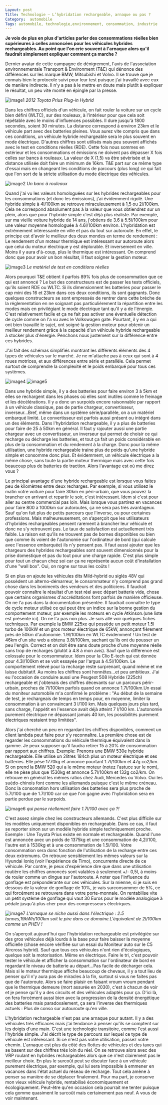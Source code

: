```yaml
---
Layout: post
Title: Technologie – L’hybridation rechargeable, arnaque ou pas ?
Category:  automobile
Tags: automobile, technologie,environnement, consommation, industrie
---
```



**Je vois de plus en plus d'articles parler des consommations réelles bien supérieures à celles annoncées pour les véhicules hybrides rechargeables. Au point que l'on crie souvent à l'arnaque alors qu'il faudrait simplement expliquer comment ça marche ?**

Dernier avatar de cette campagne de dénigrement, l'avis de l'association environnementale Transport & Environment (T&E) qui dénonce des différences sur les marque BMW, Mitsubishi et Volvo. Il se trouve que je connais bien le protocole suivi pour leur test puisque j'ai travaillé avec eux de manière indirecte. Il n'y a pas à le mettre en doute mais plutôt à expliquer le résultat, un peu vite monté en épingle par la presse.

![image1](https://filedn.eu/llqi9IBxlYouGRXYG2xlROb/img/2021/pluginhybrid1.jpg)
*2012 Toyota Prius Plug-in Hybrid*

Dans les chiffres officiels d'un véhicule, on fait rouler la voiture sur un cycle bien défini (WLTC), sur des rouleaux, à l'intérieur pour que cela soit répétable avec le moins d'influences possibles. Il dure jusqu'à 1800 secondes, soient 30 minutes. La distance correspond à environ 23km et le véhicule part avec des batteries pleines. Vous aurez vite compris que dans ces conditions, un véhicule hybride rechargeable sera le plus souvent en mode électrique. D'autres chiffres sont utilisés mais peu souvent affichés avec le test en conditions réelles (RDE). Cette fois nous sommes en extérieur et les consommations et émissions ne doivent pas dépasser X fois celles sur bancs à rouleaux. La valeur de X (1,5) va être sévèrisée et la distance utilisée doit faire un minimum de 16km. T&E part sur ce même type d'essai mais en changeant les conditions de parcours (plus long) ce qui fait que l'on sort de la stricte utilisation du mode électrique des véhicules.

![image2](https://filedn.eu/llqi9IBxlYouGRXYG2xlROb/img/2021/pluginhybrid2.jpg)
*Un banc à rouleaux*


Quand j'ai vu les valeurs homologuées sur les hybrides rechargeables pour les consommations (et donc les émissions), j'ai évidemment rigolé. Une hybride simple à 4l/100km se retrouve miraculeusement à 1,5 ou 2l/100km. Cela ne correspond absolument pas à la valeur que vous obtiendrez sur un plein, alors que pour l'hybride simple c'est déjà plus réaliste. Par exemple, sur ma vieille voiture hybride de 14 ans, j'obtiens de 3.6 à 5.5l/100km pour une valeur moyenne homologuée à 4.6l/100km environ. L'hybridation est extrêmement intéressante en ville et pas du tout sur autoroute. En effet, le principe est d'avoir le meilleur des deux mondes en terme de rendement : Le rendement d'un moteur thermique est intéressant sur autoroute alors que celui du moteur électrique y est déplorable. Et inversement en ville. Moins il y aura d'à-coup, plus le thermique est intéressant. On comprend donc que pour avoir un bon résultat, il faut soigner la gestion moteur.

![image3](https://filedn.eu/llqi9IBxlYouGRXYG2xlROb/img/2021/pluginhybrid3.jpg)
*Le matériel de test en conditions réelles*

Alors pourquoi T&E obtient il parfois 89% fois plus de consommation que ce qui est annoncé ? Le but des constructeurs est de passer les tests officiels, qu'ils soient RDE ou WLTC. Si ils dimensionnent les batteries pour passer le cap mini des 16 et 23km dans ces deux conditions, ils sont gagnants. Donc quelques constructeurs se sont empressés de rentrer dans cette brèche de la réglementation en ne soignant pas particulièrement la répartition entre les modes mais en privilégiant le mode électrique tant qu'il y a de l'énergie. C'est relativement facile et ça ne fait pas activer une éventuelle détection de cycle comme on l'a vu avec le Volkswagen gate. Pourtant, il y en a qui ont bien travaillé le sujet, ont soigné la gestion moteur pour obtenir un meilleur rendement grâce à la capacité d'un véhicule hybride rechargeable à stocker plus d'énergie. Penchons nous justement sur la différence entre ces hybrides.

J'ai fait des schémas simplifiés montrant les différents éléments des 4 types de véhicules sur le marché. Je ne m'attache pas à ceux qui sont à 4 roues motrices, et aux différences entre série et parallèle. Cela permet surtout de comprendre la complexité et le poids embarqué pour tous ces systèmes.

![image4](https://filedn.eu/llqi9IBxlYouGRXYG2xlROb/img/2021/pluginhybrid4.jpg)
![image5](https://filedn.eu/llqi9IBxlYouGRXYG2xlROb/img/2021/pluginhybrid5.png)

Dans une hybride simple, il y a des batteries pour faire environ 3 à 5km et elles se rechargent dans les phases où elles sont inutiles comme le freinage et les décélérations. Il y a donc un surpoids encore raisonnable par rapport à un véhicule classique, pas de partie chargeur, convertisseur, inverseur...Bref, même dans un système série/parallèle, on a un matériel embarqué limité. Le convertisseur est parfois aussi présent ou intégré dans un des éléments. Dans l'hybridation rechargeable, il y a plus de batteries pour faire de 25 à 50km en général. Il faut y rajouter aussi une partie chargeur avec un convertisseur, un inverseur qui permet de choisir ce qui recharge ou décharge les batteries, et tout ça fait un poids considérable en plus de la consommation et du rendement à la charge. Donc pour la même utilisation, une hybride rechargeable traine plus de poids qu'une hybride simple et consomme donc plus. Et évidemment, un véhicule électrique a la même chose, sans toute la partie moteur thermique mais avec cette fois beaucoup plus de batteries de traction. Alors l'avantage est où me direz vous ?

Le principal avantage d'une hybride rechargeable est lorsque vous faites peu de kilomètres entre deux recharges. Par exemple, si vous utilisez le matin votre voiture pour faire 30km en péri-urbain, que vous pouvez la brancher en arrivant et repartir le soir, c'est intéressant. Idem si c'est pour aller au centre commercial pas loin. Mais lorsque vous partirez en vacances pour faire 800 à 1000km sur autoroutes, ça ne sera pas très avantageux. Sauf qu'on fait plus de petits parcours que l'inverse, ou pour certaines professions. Mais malheureusement, on s’aperçoit que les utilisateurs d'hybrides rechargeables pensent rarement à brancher leur véhicule et donc ne s'y retrouvent pas. Le taux de satisfaction est actuellement très faible. La raison est qu'ils ne trouvent pas de bornes disponibles ou bien que comme ils voient de l'autonomie sur l'ordinateur de bord (qui calcule avec l'essence embarquée) ils n'y pensent pas. Il faut aussi ajouter que les chargeurs des hybrides rechargeables sont souvent dimensionnés pour la prise domestique et pas du tout pour une charge rapide. C'est plus simple pour tout un chacun chez soi car ça ne représente aucun coût d'installation d'une "wall box". Oui, on rogne sur tous les coûts !

Si en plus on ajoute les véhicules dits Mild-hybrid ou siglés 48V qui possèdent un alterno-démarreur, le consommateur n'y comprend pas grand chose dans les boniments des vendeurs et des politiciens. Il faudrait pouvoir connaître le résultat d'un test réel avec départ batterie vide, chose que certains organismes d'accréditations font parfois de manière officieuse. On ne l'a pas dans la documentation présentée. Il faudrait connaître le type de cycle moteur utilisé ce qui peut être un indice sur la bonne gestion du comportement moteur, par exemple les moteurs en cycle Atkinson.(une liste est présente ici). On ne l'a pas non plus. Je suis allé voir quelques fiches techniques. Par exemple la BMW 225xe qui possède un petit moteur 1.5l turbo de 100kW et un gros moteur électrique de 65kW, annonçant fièrement près de 50km d'autonomie. 1.9l/100km en WLTC évidemment ! Un test de 46km d'un site web a obtenu 3.8l/100km, sachant qu'ils ont du pousser un peu l'engin. Correct et on doit être sans doute proche d'une moyenne réelle sans trop de recharges (plutôt à 4.8 à mon avis). Sauf que la différence est colossale pour le consommateur. Idem pour la Clio E-tech qui est donnée pour 4.3l/100km et se voit essayée par l'argus à 4.5l/100km. Le comportement relevé pour la recharge reste surprenant, quand même et me laisse dubitatif. Au moins les chiffres sont honnêtes...et peu ambitieux. J'ai eu l'occasion de conduire aussi une Peugeot 508 Hybride (225ch) rechargeable et j'obtenais des chiffres décevants sur un parcours périr-urbain, proches de 7l/100km parfois quand on annonce 1.7l/100km.Un essai du moniteur automobile m'a confirmé le problème : "Au début de la semaine de test, je rechargeais de temps en temps pour, en moyenne, limiter la consommation à un convaincant 3 l/100 km. Mais quelques jours plus tard, sans charge, l'appétit en l'essence avait déjà atteint 7 l/100 km. L'autonomie purement électrique ne dépassant jamais 40 km, les possibilités purement électriques restaient trop limitées". 

Alors j'ai cherché un peu en regardant les chiffres disponibles, comment un client lambda peut faire pour s'y reconnaître. La première chose est de regarder les consommations du véhicule thermique équivalent dans la gamme. Je peux supposer qu'il faudra retirer 15 à 20% de consommation par rapport aux chiffres. Exemple: Prenons une BMW 530e hybride rechargeable. Elle utilise un 2litres 184ch plus un moteur électrique et ses batteries. Elle pèse 1770kg et annonce pourtant 1.7l/100km et 47g co2/km. Si on prend la BMW 520 qui a le même moteur (notez l'astuce sur le nom), elle ne pèse plus que 1530kg et annonce 5.7l/100km et 132g co2/km. On retrouve en général les mêmes ratios chez Audi, Mercedes ou Volvo. Oui les suédo-chinois font comme les allemands puisque c'est le même créneau. Donc la consomation hors utilisation des batteries sera plus proche de 5.7l/100 que de 1.7l/100 car ce que l'on gagne avec l'hybridation sera en partie perdue par le surpoids.

![image6](https://filedn.eu/llqi9IBxlYouGRXYG2xlROb/img/2021/pluginhybrid6.jpg)
*qui pense réellement faire 1.7l/100 avec ça ?!*

C'est assez simple chez les constructeurs allemands. C'est plus difficile sur les modèles uniquement disponibles en rechargeable. Dans ce cas, il faut se reporter sinon sur un modèle hybride simple techniquement proche. Exemple : Une Toyota Prius existe en normale et rechargeable. Quand l'une est annoncée avec un poids de 1375kg et une consommation de 4,2l/100, l'autre est à 1530kg et à une consommation de 1.5l/100. Votre consommation sera donc fonction de l'utilisation de la recharge entre ces deux extremums. On retrouve sensiblement les mêmes valeurs sur la Hyundai Ioniq (voir l'expérience de Timo), concurrente directe de ce véhicule. Par contre, je peux d'expérience dire que dans une utilisation routière les chiffres annoncés sont valables à seulement +/- 0,5l, à moins de rouler comme un dingue sur l'autoroute. A noter que l'influence du gonflage est prépondérante sur ces véhicules. Sur la mienne, si je suis en dessous de la valeur de gonflage de 10%, je vais surconsommer de 5%, ce qui forcément se retrouvera dans votre porte-monnaie. On rentabilise vite un petit système de gonflage qui vaut 30 Euros pour le modèle analogique à pédale jusqu'à plus cher pour des compresseurs électriques.

![image7](https://filedn.eu/llqi9IBxlYouGRXYG2xlROb/img/2021/pluginhybrid7.jpg)
*L'arnaque se niche aussi dans l'électrique : 2.5 tonnes,19kWh/100km soit le pire dans ce domaine.L'équivalent de 2l/100km comme un PHEV !*

On s’aperçoit aujourd'hui que l'hybridation rechargeable est privilégiée sur des gros véhicules déjà lourds à la base pour faire baisser la moyenne officielle (chose encore vérifiée sur un essai du Moniteur auto sur le C5 Aircross hybrid). Sauf que tous ces véhicules n'ont rien d'écologiques, quelque soit la motorisation. Même en électrique. Faire le tri, c'est pouvoir tester le véhicule et afficher la consommation sur l'ordinateur de bord en regardant le niveau de batterie au départ...Pas facile de décharger cela. Mais si le moteur thermique affiche beaucoup de chevaux, il y a tout lieu de penser qu'il n'y aura pas de miracles à la fin, surtout si vous ne faites pas que de l'autoroute. Alors se faire plaisir en faisant vroum vroum pendant que le thermique demeure (mort assurée en 2030), c'est à chacun de voir et je pense qu'il y a des circuits et des véhicules adaptés pour ça. D'ici là, on fera forcément aussi bien avec la progression de la densité énergétique des batteries mais paradoxalement, ça sera l'inverse des thermiques actuels : Plus de conso sur autouroute qu'en ville. 

L'hybridation rechargeable n'est pas une arnaque pour autant. Il y a des véhicules très efficaces mais j'ai tendance à penser qu'ils se comptent sur les doigts d'une main. C'est une technologie transitoire, comme l'est aussi l'hybride simple. J'ai décrit le type de parcours sur lequel ce type de véhicule est intéressant. Si ce n'est pas votre utilisation, passez votre chemin. L'arnaque est plus du côté des flottes de véhicules et des taxes qui se basent sur des chiffres très loin du réel. On se retrouve alors avec des VRP roulant en hybrides rechargeables alors que ce n'est clairement pas le meilleur choix. En plus le surcoût peut se discuter face à un véhicule purement électrique, par exemple, qui lui sera impossible à emmener en vacances dans l'état actuel du réseau de recharge. Tout cela amène à penser sa manière de se déplacer finalement. Pour ma part, je conserve mon vieux véhicule hybride, rentabilisé économiquement et écologiquement. Peut-être qu'en occasion cela pourrait me tenter puisque cela gomme quasiment le surcoût mais certainement pas neuf. A vous de voir maintenant.


